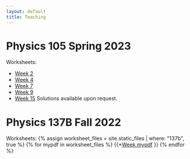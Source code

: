 ```yaml
---
layout: default
title: Teaching
---
```


# Physics 105 Spring 2023
Worksheets:
* [Week 2](https://jacoberl.github.io/assets/105/week%202%20worksheet.pdf)
* [Week 4](https://jacoberl.github.io/assets/105/week%204%20worksheet.pdf)
* [Week 7](https://jacoberl.github.io/assets/105/week%207%20worksheet.pdf)
* [Week 9](https://jacoberl.github.io/assets/105/week%209%20worksheet.pdf)
* [Week 15](https://jacoberl.github.io/assets/105/week%2015%20worksheet.pdf)
Solutions available upon request.


# Physics 137B Fall 2022
Worksheets:
{% assign worksheet_files = site.static_files | where: "137b", true %}
{% for mypdf in worksheet_files %}
 {{*[Week mypdf](https://jacoberl.github.io/myimage.path) }}
{% endfor %}
